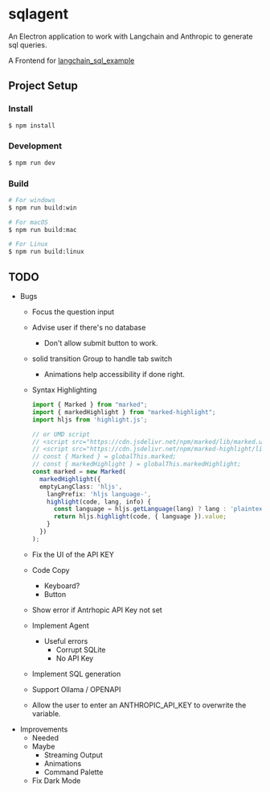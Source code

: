 # sqlagent

An Electron application to work with Langchain and Anthropic to generate sql queries.

A Frontend for [langchain_sql_example](https://github.com/RyanGreenup/langchain_sql_example)

## Project Setup

### Install

```bash
$ npm install
```

### Development

```bash
$ npm run dev
```

### Build

```bash
# For windows
$ npm run build:win

# For macOS
$ npm run build:mac

# For Linux
$ npm run build:linux
```

## TODO

- Bugs
  - Focus the question input
  - Advise user if there's no database
    - Don't allow submit button to work.
  - solid transition Group to handle tab switch
    - Animations help accessibility if done right.
  - Syntax Highlighting

      ```ts
      import { Marked } from "marked";
      import { markedHighlight } from "marked-highlight";
      import hljs from 'highlight.js';

      // or UMD script
      // <script src="https://cdn.jsdelivr.net/npm/marked/lib/marked.umd.js"></script>
      // <script src="https://cdn.jsdelivr.net/npm/marked-highlight/lib/index.umd.js"></script>
      // const { Marked } = globalThis.marked;
      // const { markedHighlight } = globalThis.markedHighlight;
      const marked = new Marked(
        markedHighlight({
        emptyLangClass: 'hljs',
          langPrefix: 'hljs language-',
          highlight(code, lang, info) {
            const language = hljs.getLanguage(lang) ? lang : 'plaintext';
            return hljs.highlight(code, { language }).value;
          }
        })
      );

      ```


  - Fix the UI of the API KEY
  - Code Copy
    - Keyboard?
    - Button
  - Show error if Antrhopic API Key not set
  - Implement Agent
    - Useful errors
      - Corrupt SQLite
      - No API Key
  - Implement SQL generation
  - Support Ollama / OPENAPI
  - Allow the user to enter an ANTHROPIC_API_KEY to overwrite the variable.
- Improvements
  - Needed
  - Maybe
    - Streaming Output
    - Animations
    - Command Palette
  - Fix Dark Mode
